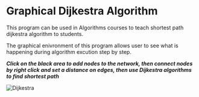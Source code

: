# Graphical Dijkestra Algorithm 

This program can be used in Algorithms courses to teach shortest path dijkestra algorithm to students.

The graphical enivronment of this program  allows user to see what is happening during algorithm excution step by step.

***Click on the black area to add nodes to the network, then connect nodes by right click and set a distance on edges, then use Dijkestra algorithms to find shortest path***

![Dijkestra](http://m-shaeri.ir/blog/wp-content/uploads/2021/04/dikjestra.jpg)
